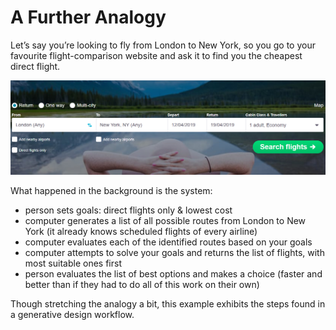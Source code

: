 # A Further Analogy

Let’s say you’re looking to fly from London to New York, so you go to your favourite flight-comparison website and ask it to find you the cheapest direct flight.


<img src="images/skyscanner.PNG">
 
 
What happened in the background is the system: 

* person  sets goals: direct flights only & lowest cost
* computer generates a list of all possible routes from London to New York (it already knows scheduled flights of every airline)
* computer evaluates each of the identified routes based on your goals
* computer attempts to solve your goals and returns the list of flights, with most suitable ones first
* person evaluates the list of best options and makes a choice (faster and better than if they had to do all of this work on their own)

Though stretching the analogy a bit, this example exhibits the steps found in a generative design workflow.

